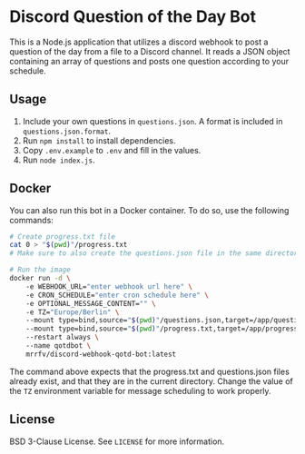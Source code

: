 # Discord Question of the Day Bot

This is a Node.js application that utilizes a discord webhook to post a question of the day from a file to a Discord channel. It reads a JSON object containing an array of questions and posts one question according to your schedule.

## Usage

1. Include your own questions in `questions.json`. A format is included in `questions.json.format`.
2. Run `npm install` to install dependencies.
3. Copy `.env.example` to `.env` and fill in the values.
4. Run `node index.js`.

## Docker

You can also run this bot in a Docker container. To do so, use the following commands:

```bash
# Create progress.txt file
cat 0 > "$(pwd)"/progress.txt
# Make sure to also create the questions.json file in the same directory

# Run the image
docker run -d \ 
    -e WEBHOOK_URL="enter webhook url here" \ 
    -e CRON_SCHEDULE="enter cron schedule here" \ 
    -e OPTIONAL_MESSAGE_CONTENT="" \ 
    -e TZ="Europe/Berlin" \ 
    --mount type=bind,source="$(pwd)"/questions.json,target=/app/questions.json,readonly \ 
    --mount type=bind,source="$(pwd)"/progress.txt,target=/app/progress.txt \ 
    --restart always \ 
    --name qotdbot \ 
    mrrfv/discord-webhook-qotd-bot:latest
```

The command above expects that the progress.txt and questions.json files already exist, and that they are in the current directory. Change the value of the `TZ` environment variable for message scheduling to work properly.

## License

BSD 3-Clause License. See `LICENSE` for more information.
